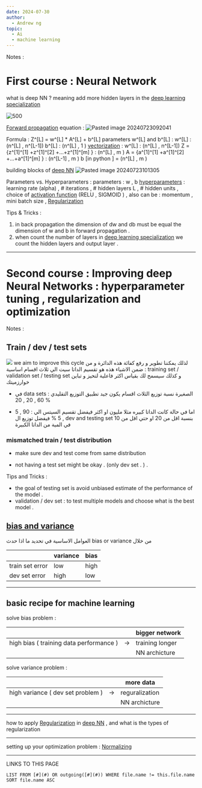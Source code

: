 ```yaml
---
date: 2024-07-30
author:
  - Andrew ng
topic:
  - Ai
  - machine learning
---
```


Notes : 
# First course : Neural Network 


what is deep NN ? 
meaning add more hidden layers in the [deep learning specialization](deep%20learning%20specialization.md)

![500](Pasted%20image%2020240723091655.png%20)

[Forward propagation](Forward%20propagation.md) equation : 
![Pasted image 20240723092041](Pasted%20image%2020240723092041.png)

Formula : Z^[L] = w^[L] *  A^[L] + b^[L] 
parameters w^[L] and b^[L] : 
w^[L] : (n^[L] , n^[L-1]) 
b^[L] : (n^[L] , 1 ) 
[vectorization](vectorization.md) : 
w^[L] : (n^[L] , n^[L-1]) 
Z = {z^[1]^[1] +z^[1]^[2] +...+z^[1]^[m]  } : (n^[L] , m )
A = {a^[1]^[1] +a^[1]^[2] +...+a^[1]^[m]  } : (n^[L-1] , m )
b [in python ] = (n^[L] , m ) 

building blocks of [deep NN](deep%20NN)
![Pasted image 20240723101305](Pasted%20image%2020240723101305.png)

Parameters vs. Hyperparameters : 
parameters : w , b 
[hyperparameters](hyperparameters.md) : learning rate  (alpha) , # iterations , # hidden layers L , # hidden units , choice of [activation function](activation%20function.md) (RELU , SIGMOID ) , also can be : momentum , mini batch size , [Regularization](Regularization.md) 

Tips & Tricks : 
1. in back propagation the dimension of dw and db must be equal the dimension of w and b in forward propagation . 
2. when count the number of layers in [deep learning specialization](deep%20learning%20specialization.md) we count the hidden layers and output layer . 

----

# Second course : Improving deep Neural Networks : hyperparameter tuning , regularization and optimization 

Notes : 
## Train / dev / test sets 
![](Pasted%20image%2020240727085600.png#center%20|%20500)
we aim to improve this cycle 
لذلك يمكننا تطوير و رفع كفائة هذه الدائرة و من ضمن الاشياء هذه هو تقسيم الداتا سيت الي ثلاث اقسام اساسية : training set / validation set / testing set 
و كذلك سيسمح لك بقياس اكثر فاعلية لتحيز و تباين خوارزميتك 

- في data sets الصغيرة نسبة توزيع الثلاث اقسام يكون جيد تطبيق التوزيع التقليدي : 
 60 , 20 , 20 % 

- اما في حالة كانت الداتا كبيره مثلا مليون او اكثر فيفضل تقسيم السيتس الي :
90 , 5 , 5 % 
فيفضل توزيع ال dev and testing set بنسبة اقل من 20 او حتي اقل من 10 في المية من الداتا الكبيرة 
### mismatched train / test distribution 
- make sure dev and test come from same distribution 

- not having a test set might be okay . (only dev set . ) . 


Tips and Tricks : 
- the goal of testing set is avoid unbiased estimate of the performance of the model . 
- validation / dev set : to test multiple models and choose what is the best model . 

## [bias and variance ](bias%20and%20variance%20) 

العوامل الاساسية في تحديد ما اذا حدث bias or variance من خلال  


|                  | variance  | bias |
|------------------|-----------|------|
| train set error  | low       | high |
| dev set error    | high      | low  |



----
## basic recipe for machine learning 
solve bias problem : 

|                                          |     | bigger network   |
|------------------------------------------|-----|------------------|
| high bias ( training data performance )  | ->  | training longer  |
|                                          |     |  NN archicture   |

solve variance problem  : 

|                                    |     | more data       |
|------------------------------------|-----|-----------------|
| high variance ( dev set problem )  | ->  | reguralization  |
|                                    |     |  NN archicture  |

---
how to apply [Regularization](Regularization.md) in [deep NN](deep%20NN) , and what is the types of regularization 


----
setting up your optimization problem : 
[Normalizing](Normalizing.md)





---
LINKS TO THIS PAGE 
```dataview
LIST FROM [#](#) OR outgoing([#](#)) WHERE file.name != this.file.name SORT file.name ASC
```